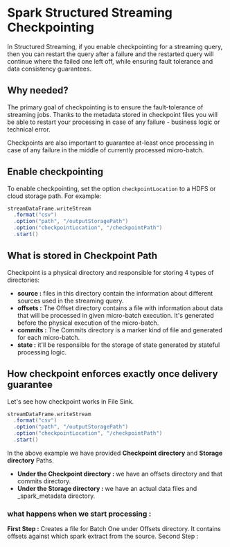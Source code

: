 
# Spark Structured Streaming Checkpointing

In Structured Streaming, if you enable checkpointing for a streaming query, then you can restart the query after a failure and the restarted query will continue where the failed one left off, while ensuring fault tolerance and data consistency guarantees.

## Why needed?
The primary goal of checkpointing is to ensure the fault-tolerance of streaming jobs. Thanks to the metadata stored in checkpoint files you will be able to restart your processing in case of any failure - business logic or technical error.

Checkpoints are also important to guarantee at-least once processing in case of any failure in the middle of currently processed micro-batch.

## Enable checkpointing
To enable checkpointing, set the option `checkpointLocation` to a HDFS or cloud storage path. For example:
```scala
streamDataFrame.writeStream
  .format("csv")
  .option("path", "/outputStoragePath")
  .option("checkpointLocation", "/checkpointPath")
  .start()
```
## What is stored in Checkpoint Path
Checkpoint is a physical directory and responsible for storing 4 types of directories:

-   **source :** files in this directory contain the information about different sources used in the streaming query.
-   **offsets :** The Offset directory contains a file with information about data that will be processed in given micro-batch execution. It's generated before the physical execution of the micro-batch.
-   **commits :** The Commits directory is a marker kind of file and generated for each micro-batch. 
-   **state :** it'll be responsible for the storage of state generated by stateful processing logic.

## How checkpoint enforces exactly once delivery guarantee
Let's see how checkpoint works in File Sink.
```scala
streamDataFrame.writeStream
  .format("csv")
  .option("path", "/outputStoragePath")
  .option("checkpointLocation", "/checkpointPath")
  .start()
```
In the above example we have provided **Checkpoint directory** and **Storage directory** Paths.

 - **Under the Checkpoint directory :** we have an offsets directory and that commits directory.
 - **Under the Storage directory :** we have an actual data files and _spark_metadata directory.

### what happens when we start processing :

**First Step :**  Creates a file for Batch One under Offsets directory. It contains offsets against which spark extract from the source.
Second Step :
<!--stackedit_data:
eyJoaXN0b3J5IjpbNTIxNTQxOTc3LC0xNTIyMzQxMjg3LC00Nz
Q0NjcxMjEsODU4NjIwNDY0LDc4NzEyNzI1MSwtMTg0NzY5NjM3
NywtMTY5MzEzODM1MSwxNjU2MTMyNjI4LDI0MTczODQ3Nyw2OD
QyMDUzNzAsMTYwMDQwMzQzMSwtNzI3MDE1MDA3LC05NTkxMzky
NzgsOTg1NjM1NjU0LC0xNTQyNjA4MjU0LC0xOTQyMjgzMjIwLC
00MjIzMTg5OTQsLTMyNDI4MDczMCwtMjExNDUwMDQ4MywtMjEy
MjQ2NTc4MV19
-->